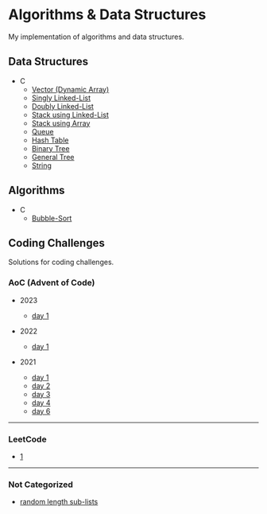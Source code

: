 # Algorithms & Data Structures

My implementation of algorithms and data structures.


## Data Structures

- C
    - [Vector (Dynamic Array)](https://github.com/thehxdev/algo-dt/tree/main/data-structures/vector)
    - [Singly Linked-List](https://github.com/thehxdev/algo-ds/tree/main/data-structures/singly-linked-list)
    - [Doubly Linked-List](https://github.com/thehxdev/algo-ds/tree/main/data-structures/doubly-linked-list)
    - [Stack using Linked-List](https://github.com/thehxdev/algo-ds/tree/main/data-structures/stack-ll)
    - [Stack using Array](https://github.com/thehxdev/algo-ds/tree/main/data-structures/stack-a)
    - [Queue](https://github.com/thehxdev/algo-ds/tree/main/data-structures/queue)
    - [Hash Table](https://github.com/thehxdev/algo-ds/tree/main/data-structures/hash-table)
    - [Binary Tree](https://github.com/thehxdev/algo-ds/tree/main/data-structures/b-tree)
    - [General Tree](https://github.com/thehxdev/algo-ds/tree/main/data-structures/general-tree)
    - [String](https://github.com/thehxdev/algo-ds/tree/main/data-structures/string)


## Algorithms

- C
    - [Bubble-Sort](https://github.com/thehxdev/algo-dt/tree/main/algorithms/sorting/bubble-sort)


## Coding Challenges

Solutions for coding challenges.

### AoC (Advent of Code)

- 2023
    - [day 1](https://github.com/thehxdev/algo-ds/tree/main/challenges/advent-of-code/2023/d1)

- 2022
    - [day 1](https://github.com/thehxdev/algo-ds/tree/main/challenges/advent-of-code/2022/d1)

- 2021
    - [day 1](https://github.com/thehxdev/algo-ds/tree/main/challenges/advent-of-code/2021/d1)
    - [day 2](https://github.com/thehxdev/algo-ds/tree/main/challenges/advent-of-code/2021/d2)
    - [day 3](https://github.com/thehxdev/algo-ds/tree/main/challenges/advent-of-code/2021/d3)
    - [day 4](https://github.com/thehxdev/algo-ds/tree/main/challenges/advent-of-code/2021/d4)
    - [day 6](https://github.com/thehxdev/algo-ds/tree/main/challenges/advent-of-code/2021/d6)

---

### LeetCode

- [1](https://github.com/thehxdev/algo-ds/tree/main/challenges/leetcode/1)

---

### Not Categorized

- [random length sub-lists](https://github.com/thehxdev/algo-ds/tree/main/challenges/not-categorized/random-length-sublists)
